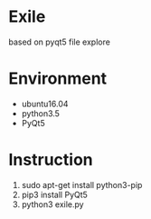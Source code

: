 # Exile
based on pyqt5 file explore 


# Environment
* ubuntu16.04
* python3.5
* PyQt5


# Instruction
1. sudo apt-get install python3-pip
2. pip3 install PyQt5
3. python3 exile.py

